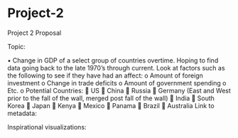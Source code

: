 # Project-2
Project 2 Proposal

Topic:

•	Change in GDP of a select group of countries overtime.  Hoping to find data going back to the late 1970’s through current.  Look at factors such as the following to see if they have had an affect:
o	Amount of foreign investment
o	Change in trade deficits
o	Amount of government spending
o	Etc.
o	Potential Countries:
	US
	China 
	Russia
	Germany (East and West prior to the fall of the wall, merged post fall of the wall)
	India
	South Korea
	Japan
	Kenya
	Mexico
	Panama
	Brazil 
	Australia
Link to metadata:

Inspirational visualizations:

 

 

 
